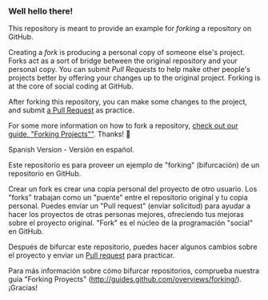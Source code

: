 ### Well hello there!

This repository is meant to provide an example for *forking* a repository on GitHub.

Creating a *fork* is producing a personal copy of someone else's project. Forks act as a sort of bridge between the original repository and your personal copy. You can submit *Pull Requests* to help make other people's projects better by offering your changes up to the original project. Forking is at the core of social coding at GitHub.

After forking this repository, you can make some changes to the project, and submit [a Pull Request](https://github.com/octocat/Spoon-Knife/pulls) as practice.

For some more information on how to fork a repository, [check out our guide, "Forking Projects""](http://guides.github.com/overviews/forking/). Thanks! :sparkling_heart:


Spanish Version - Versión en español.

Este repositorio es para proveer un ejemplo de "forking" (bifurcación) de un repositorio en GitHub.

Crear un fork es crear una copia personal del proyecto de otro usuario. Los "forks" trabajan como un "puente" entre el repositorio original y tu copia personal. Puedes enviar un "Pull request" (enviar solicitud) para ayudar a hacer los proyectos de otras personas mejores, ofreciendo tus mejoras sobre el proyecto original. "Fork" es el núcleo de la programación "social" en GitHub.

Después de bifurcar este repositorio, puedes hacer algunos cambios sobre el proyecto y enviar un [Pull request](https://github.com/octocat/Spoon-Knife/pulls) para practicar.

Para más información sobre cómo bifurcar repositorios, comprueba nuestra guía "Forking Proyects" (http://guides.github.com/overviews/forking/). ¡Gracias!
